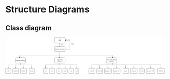 # Structure Diagrams

## Class diagram
![Structural](https://github.com/ShwetaGuptaa/LTTS_miniProject_291328/blob/main/2_Architecture/structure%20Diagrams/class%20Diagram.png)


